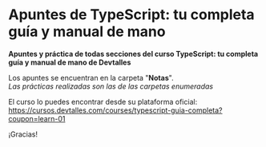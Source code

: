 # Apuntes de TypeScript: tu completa guía y manual de mano

**Apuntes y práctica de todas secciones del curso TypeScript: tu completa guía y manual de mano de Devtalles**

Los apuntes se encuentran en la carpeta "**Notas**".  
_Las prácticas realizadas son las de las carpetas enumeradas_

El curso lo puedes encontrar desde su plataforma oficial: https://cursos.devtalles.com/courses/typescript-guia-completa?coupon=learn-01

¡Gracias!
